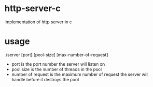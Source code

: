 # http-server-c
implementation of http server in c 
# usage 
./server [port] [pool-size] [max-number-of-request]
* port is the port number the server will listen on
* pool size is the number of threads in the pool
* number of request is the maximum number of request the server will handle before it destroys the pool 

